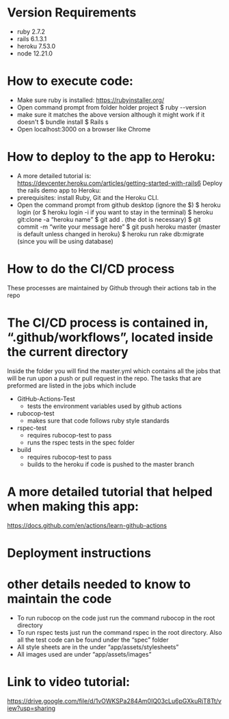 # Version Requirements

- ruby 2.7.2
- rails 6.1.3.1
- heroku 7.53.0
- node 12.21.0

# How to execute code:

- Make sure ruby is installed: https://rubyinstaller.org/
- Open command prompt from folder holder project
  $ ruby --version
- make sure it matches the above version although it might work if it doesn't
  $ bundle install
  $ Rails s
- Open localhost:3000 on a browser like Chrome

# How to deploy to the app to Heroku:

- A more detailed tutorial is: https://devcenter.heroku.com/articles/getting-started-with-rails6
  Deploy the rails demo app to Heroku:
- prerequisites: install Ruby, Git and the Heroku CLI.
- Open the command prompt from github desktop (ignore the $)
$ heroku login (or $ heroku login -i if you want to stay in the terminal)
  $ heroku git:clone -a “heroku name”
  $ git add . (the dot is necessary)
  $ git commit -m “write your message here”
  $ git push heroku master {master is default unless changed in heroku}
  $ heroku run rake db:migrate (since you will be using database)

# How to do the CI/CD process

These processes are maintained by Github through their actions tab in the repo

# The CI/CD process is contained in, “.github/workflows”, located inside the current directory

Inside the folder you will find the master.yml which contains all the jobs that will be run upon a push or pull request in the repo.
The tasks that are preformed are listed in the jobs which include

- GitHub-Actions-Test
  - tests the environment variables used by github actions
- rubocop-test
  - makes sure that code follows ruby style standards
- rspec-test
  - requires rubocop-test to pass
  - runs the rspec tests in the spec folder
- build
  - requires rubocop-test to pass
  - builds to the heroku if code is pushed to the master branch

# A more detailed tutorial that helped when making this app:

https://docs.github.com/en/actions/learn-github-actions

# Deployment instructions

# other details needed to know to maintain the code

- To run rubocop on the code just run the command rubocop in the root directory
- To run rspec tests just run the command rspec in the root directory. Also all the test code can be found under the “spec” folder
- All style sheets are in the under “app/assets/stylesheets”
- All images used are under “app/assets/images”

# Link to video tutorial:

https://drive.google.com/file/d/1vOWKSPa284Am0IQ03cLu6pGXkuRjT8Tt/view?usp=sharing
